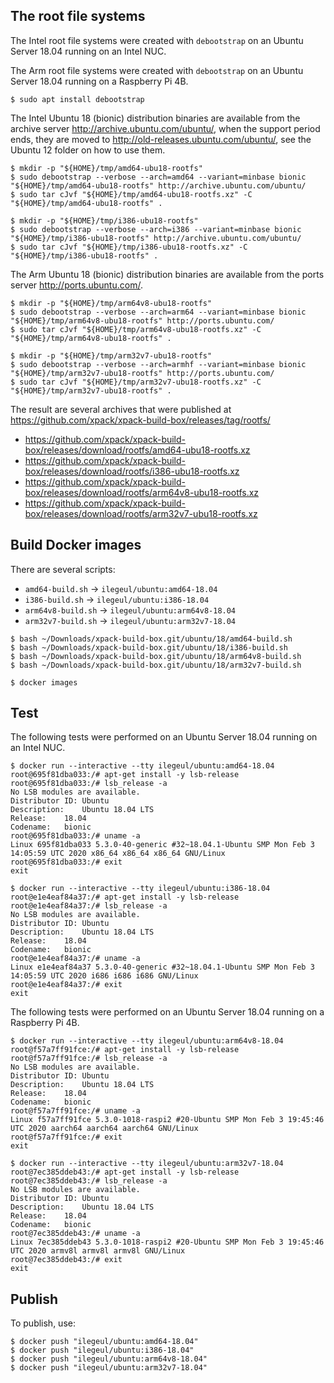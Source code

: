 
## The root file systems

The Intel root file systems were created with `debootstrap` on an Ubuntu Server
18.04 running on an Intel NUC.

The Arm root file systems were created with `debootstrap` on an Ubuntu Server
18.04 running on a Raspberry Pi 4B.

```console
$ sudo apt install debootstrap
```

The Intel Ubuntu 18 (bionic) distribution binaries are available
from the archive server http://archive.ubuntu.com/ubuntu/,
when the support period ends, they are moved to
http://old-releases.ubuntu.com/ubuntu/, see the Ubuntu 12 folder
on how to use them.

```console
$ mkdir -p "${HOME}/tmp/amd64-ubu18-rootfs"
$ sudo debootstrap --verbose --arch=amd64 --variant=minbase bionic "${HOME}/tmp/amd64-ubu18-rootfs" http://archive.ubuntu.com/ubuntu/
$ sudo tar cJvf "${HOME}/tmp/amd64-ubu18-rootfs.xz" -C "${HOME}/tmp/amd64-ubu18-rootfs" .
```

```console
$ mkdir -p "${HOME}/tmp/i386-ubu18-rootfs"
$ sudo debootstrap --verbose --arch=i386 --variant=minbase bionic "${HOME}/tmp/i386-ubu18-rootfs" http://archive.ubuntu.com/ubuntu/
$ sudo tar cJvf "${HOME}/tmp/i386-ubu18-rootfs.xz" -C "${HOME}/tmp/i386-ubu18-rootfs" .
```

The Arm Ubuntu 18 (bionic) distribution binaries are available
from the ports server http://ports.ubuntu.com/.

```console
$ mkdir -p "${HOME}/tmp/arm64v8-ubu18-rootfs"
$ sudo debootstrap --verbose --arch=arm64 --variant=minbase bionic "${HOME}/tmp/arm64v8-ubu18-rootfs" http://ports.ubuntu.com/
$ sudo tar cJvf "${HOME}/tmp/arm64v8-ubu18-rootfs.xz" -C "${HOME}/tmp/arm64v8-ubu18-rootfs" .
```

```console
$ mkdir -p "${HOME}/tmp/arm32v7-ubu18-rootfs"
$ sudo debootstrap --verbose --arch=armhf --variant=minbase bionic "${HOME}/tmp/arm32v7-ubu18-rootfs" http://ports.ubuntu.com/
$ sudo tar cJvf "${HOME}/tmp/arm32v7-ubu18-rootfs.xz" -C "${HOME}/tmp/arm32v7-ubu18-rootfs" .
```

The result are several archives that were published at
https://github.com/xpack/xpack-build-box/releases/tag/rootfs/

- https://github.com/xpack/xpack-build-box/releases/download/rootfs/amd64-ubu18-rootfs.xz
- https://github.com/xpack/xpack-build-box/releases/download/rootfs/i386-ubu18-rootfs.xz
- https://github.com/xpack/xpack-build-box/releases/download/rootfs/arm64v8-ubu18-rootfs.xz
- https://github.com/xpack/xpack-build-box/releases/download/rootfs/arm32v7-ubu18-rootfs.xz

## Build Docker images

There are several scripts:

- `amd64-build.sh` -> `ilegeul/ubuntu:amd64-18.04`
- `i386-build.sh` -> `ilegeul/ubuntu:i386-18.04`
- `arm64v8-build.sh` -> `ilegeul/ubuntu:arm64v8-18.04`
- `arm32v7-build.sh` -> `ilegeul/ubuntu:arm32v7-18.04`

```console
$ bash ~/Downloads/xpack-build-box.git/ubuntu/18/amd64-build.sh
$ bash ~/Downloads/xpack-build-box.git/ubuntu/18/i386-build.sh
$ bash ~/Downloads/xpack-build-box.git/ubuntu/18/arm64v8-build.sh
$ bash ~/Downloads/xpack-build-box.git/ubuntu/18/arm32v7-build.sh

$ docker images
```

## Test

The following tests were performed on an Ubuntu Server
18.04 running on an Intel NUC.

```console
$ docker run --interactive --tty ilegeul/ubuntu:amd64-18.04
root@695f81dba033:/# apt-get install -y lsb-release
root@695f81dba033:/# lsb_release -a
No LSB modules are available.
Distributor ID:	Ubuntu
Description:	Ubuntu 18.04 LTS
Release:	18.04
Codename:	bionic
root@695f81dba033:/# uname -a
Linux 695f81dba033 5.3.0-40-generic #32~18.04.1-Ubuntu SMP Mon Feb 3 14:05:59 UTC 2020 x86_64 x86_64 x86_64 GNU/Linux
root@695f81dba033:/# exit
exit
```

```console
$ docker run --interactive --tty ilegeul/ubuntu:i386-18.04
root@e1e4eaf84a37:/# apt-get install -y lsb-release
root@e1e4eaf84a37:/# lsb_release -a
No LSB modules are available.
Distributor ID:	Ubuntu
Description:	Ubuntu 18.04 LTS
Release:	18.04
Codename:	bionic
root@e1e4eaf84a37:/# uname -a
Linux e1e4eaf84a37 5.3.0-40-generic #32~18.04.1-Ubuntu SMP Mon Feb 3 14:05:59 UTC 2020 i686 i686 i686 GNU/Linux
root@e1e4eaf84a37:/# exit
exit
```

The following tests were performed on an Ubuntu Server
18.04 running on a Raspberry Pi 4B.

```console
$ docker run --interactive --tty ilegeul/ubuntu:arm64v8-18.04
root@f57a7ff91fce:/# apt-get install -y lsb-release
root@f57a7ff91fce:/# lsb_release -a
No LSB modules are available.
Distributor ID:	Ubuntu
Description:	Ubuntu 18.04 LTS
Release:	18.04
Codename:	bionic
root@f57a7ff91fce:/# uname -a
Linux f57a7ff91fce 5.3.0-1018-raspi2 #20-Ubuntu SMP Mon Feb 3 19:45:46 UTC 2020 aarch64 aarch64 aarch64 GNU/Linux
root@f57a7ff91fce:/# exit
exit
```

```console
$ docker run --interactive --tty ilegeul/ubuntu:arm32v7-18.04
root@7ec385ddeb43:/# apt-get install -y lsb-release
root@7ec385ddeb43:/# lsb_release -a
No LSB modules are available.
Distributor ID:	Ubuntu
Description:	Ubuntu 18.04 LTS
Release:	18.04
Codename:	bionic
root@7ec385ddeb43:/# uname -a
Linux 7ec385ddeb43 5.3.0-1018-raspi2 #20-Ubuntu SMP Mon Feb 3 19:45:46 UTC 2020 armv8l armv8l armv8l GNU/Linux
root@7ec385ddeb43:/# exit
exit
```

## Publish

To publish, use:

```console
$ docker push "ilegeul/ubuntu:amd64-18.04"
$ docker push "ilegeul/ubuntu:i386-18.04"
$ docker push "ilegeul/ubuntu:arm64v8-18.04"
$ docker push "ilegeul/ubuntu:arm32v7-18.04"
```
